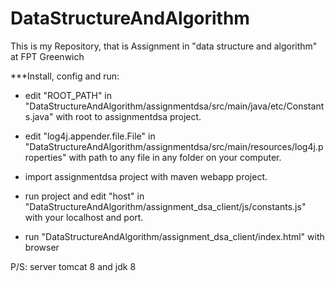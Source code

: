 # DataStructureAndAlgorithm
This is my Repository, that is Assignment in "data structure and algorithm" at FPT Greenwich

***Install, config and run:

- edit "ROOT_PATH" in "DataStructureAndAlgorithm/assignmentdsa/src/main/java/etc/Constants.java" with root to assignmentdsa project.

- edit "log4j.appender.file.File" in "DataStructureAndAlgorithm/assignmentdsa/src/main/resources/log4j.properties" with path to any file in any folder on your computer.

- import assignmentdsa project with maven webapp project.

- run project and edit "host" in "DataStructureAndAlgorithm/assignment_dsa_client/js/constants.js" with your localhost and port.

- run "DataStructureAndAlgorithm/assignment_dsa_client/index.html" with browser


P/S: server tomcat 8 and jdk 8
